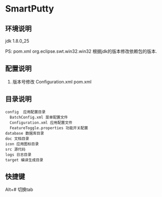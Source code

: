 # SmartPutty

## 环境说明
jdk 1.8.0_25

PS:
  pom.xml org.eclipse.swt.win32.win32 根据jdk的版本修改依赖包的版本.

## 配置说明
1. 版本号修改 Configuration.xml pom.xml


## 目录说明

```
config  应用配置目录
  BatchConfig.xml 菜单配置文件
  Configuration.xml 应用配置文件
  FeatureToggle.properties 功能开关配置
database 数据库目录
doc 文档目录
icon 应用图标目录
src 源代码
logs 日志目录
target 编译生成目录
```

## 快捷键
Alt+#  切换tab